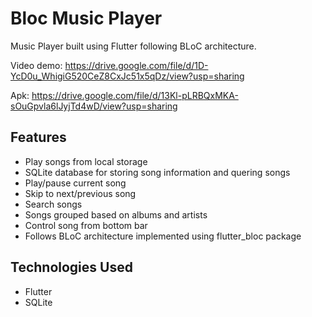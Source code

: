# Bloc Music Player

Music Player built using Flutter following BLoC architecture.

Video demo: https://drive.google.com/file/d/1D-YcD0u_WhigiG520CeZ8CxJc51x5qDz/view?usp=sharing

Apk: https://drive.google.com/file/d/13Kl-pLRBQxMKA-sOuGpvla6lJyjTd4wD/view?usp=sharing

## Features
- Play songs from local storage
- SQLite database for storing song information and quering songs
- Play/pause current song
- Skip to next/previous song
- Search songs
- Songs grouped based on albums and artists
- Control song from bottom bar
- Follows BLoC architecture implemented using flutter_bloc package

## Technologies Used
- Flutter
- SQLite